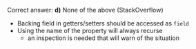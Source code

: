Correct answer: **d)** None of the above (StackOverflow)

* Backing field in getters/setters should be accessed as `field`
* Using the name of the property will always recurse
  - an inspection is needed that will warn of the situation 
  